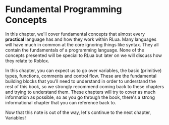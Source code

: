 # Fundamental Programming Concepts

In this chapter, we'll cover fundamental concepts that almost every **practical** language has and how they work within RLua. Many languages will have much in common at the core ignoring things like syntax. They all contain the fundamentals of a programming language. None of the concepts presented will be special to RLua but later on we will discuss how they relate to Roblox. 

In this chapter, you can expect us to go over variables, the basic (primitive) types, functions, comments and control flow. These are the fundamental building blocks that you'll need to understand in order to understand the rest of this book, so we strongly recommend coming back to these chapters and trying to understand them. These chapters will try to cover as much information as possible, so as you go through the book, there's a strong informational chapter that you can reference back to. 

Now that this note is out of the way, let's continue to the next chapter, Variables!
